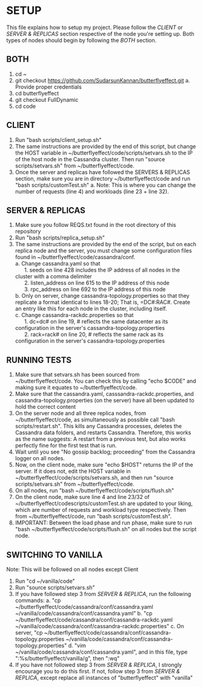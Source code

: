 # SETUP
This file explains how to setup my project. Please follow the *CLIENT* or *SERVER & REPLICAS* section respective of the node you're setting up. Both types of nodes should begin by following the *BOTH* section.

## BOTH
1. cd ~
2. git checkout https://github.com/SudarsunKannan/butterflyeffect.git
    a. Provide proper credentials
3. cd butterflyeffect
4. git checkout FullDynamic
5. cd code

## CLIENT
1. Run "bash scripts/client\_setup.sh"
2. The same instructions are provided by the end of this script, but change the HOST variable in ~/butterflyeffect/code/scripts/setvars.sh to the IP of the host node in the Cassandra cluster. Then run "source scripts/setvars.sh" from ~/butterflyeffect/code.
3. Once the server and replicas have followed the SERVERS & REPLICAS section, make sure you are in directory ~/butterflyeffect/code and run "bash scripts/customTest.sh"
    a. Note: This is where you can change the number of requests (line 4) and workloads (line 23 + line 32).

## SERVER & REPLICAS
1. Make sure you follow REQS.txt found in the root directory of this repository
2. Run "bash scripts/replica\_setup.sh"
3. The same instructions are provided by the end of the script, but on each replica node and the server, you must change some configuration files found in ~/butterflyeffect/code/cassandra/conf.  
    a. Change cassandra.yaml so that  
        &nbsp;&nbsp;&nbsp;&nbsp;&nbsp;&nbsp;1. seeds on line 428 includes the IP address of all nodes in the cluster with a comma delimiter  
        &nbsp;&nbsp;&nbsp;&nbsp;&nbsp;&nbsp;2. listen_address on line 615 to the IP address of this node  
        &nbsp;&nbsp;&nbsp;&nbsp;&nbsp;&nbsp;3. rpc_address on line 692 to the IP address of this node  
    b. Only on server, change cassandra-topology.properties so that they replicate a format identical to lines 18-20; That is, <IP>=DC#:RAC#. Create an entry like this for each node in the cluster, including itself.  
    c. Change cassandra-rackdc.properties so that  
        &nbsp;&nbsp;&nbsp;&nbsp;&nbsp;&nbsp;1. dc=dc# on line 19, # reflects the same datacenter as its configuration in the server's cassandra-topology.properties  
        &nbsp;&nbsp;&nbsp;&nbsp;&nbsp;&nbsp;2. rack=rack# on line 20, # reflects the same rack as its configuration in the server's cassandra-topology.properties

## RUNNING TESTS
1. Make sure that setvars.sh has been sourced from ~/butterflyeffect/code. You can check this by calling "echo $CODE" and making sure it equates to ~/butterflyeffect/code.
2. Make sure that the cassandra.yaml, casssandra-rackdc.properties, and cassandra-topology.properties (on the server) have all been updated to hold the correct content
3. On the server node and all three replica nodes, from ~/butterflyeffect/code, as simultaneously as possible call "bash scripts/restart.sh". This kills any Cassandra processes, deletes the Cassandra data folders, and restarts Cassandra. Therefore, this works as the name suggests: A restart from a previous test, but also works perfectly fine for the first test that is run.
4. Wait until you see "No gossip backlog; proceeding" from the Cassandra logger on all nodes.
5. Now, on the client node, make sure "echo $HOST" returns the IP of the server. If it does not, edit the HOST variable in ~/butterflyeffect/code/scripts/setvars.sh, and then run "source scripts/setvars.sh" from ~/butterflyeffect/code. 
6. On all nodes, run "bash ~/butterflyeffect/code/scripts/flush.sh"
7. On the client node, make sure line 4 and line 23/32 of ~/butterflyeffect/codescripts/customTest.sh are updated to your liking, which are number of requests and workload type respectively. Then from ~/butterflyeffect/code, run "bash scripts/customTest.sh".
8. IMPORTANT: Between the load phase and run phase, make sure to run "bash ~/butterflyeffect/code/scripts/flush.sh" on all nodes but the script node.

## SWITCHING TO VANILLA
Note: This will be followed on all nodes except Client
1. Run "cd ~/vanilla/code"
2. Run "source scripts/setvars.sh"
3. If you have followed step 3 from *SERVER & REPLICA*, run the following commands:
    a. "cp ~/butterflyeffect/code/cassandra/conf/cassandra.yaml ~/vanilla/code/cassandra/conf/cassandra.yaml"
    b. "cp ~/butterflyeffect/code/cassandra/conf/cassandra-rackdc.yaml ~/vanilla/code/cassandra/conf/cassandra-rackdc.properties"
    c. On server, "cp ~/butterflyeffect/code/cassandra/conf/cassandra-topology.properties ~/vanilla/code/cassandra/conf/cassandra-topology.properties"
    d. "vim ~/vanilla/code/cassandra/conf/cassandra.yaml", and in this file, type ":%s/butterflyeffect/vanilla/g", then ":wq"
4. If you have not followed step 3 from *SERVER & REPLICA*, I strongly encourage you to do this first. If not, follow step 3 from *SERVER & REPLICA*, except replace all instances of "butterflyeffect" with "vanilla"
